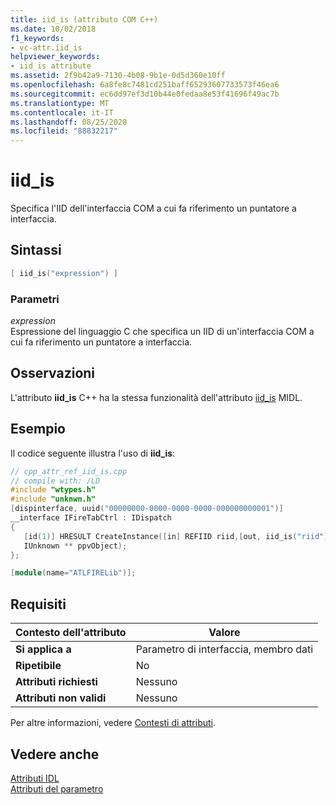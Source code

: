```yaml
---
title: iid_is (attributo COM C++)
ms.date: 10/02/2018
f1_keywords:
- vc-attr.iid_is
helpviewer_keywords:
- iid_is attribute
ms.assetid: 2f9b42a9-7130-4b08-9b1e-0d5d360e10ff
ms.openlocfilehash: 6a8fe8c7481cd251baff65293607733573f46ea6
ms.sourcegitcommit: ec6dd97ef3d10b44e0fedaa8e53f41696f49ac7b
ms.translationtype: MT
ms.contentlocale: it-IT
ms.lasthandoff: 08/25/2020
ms.locfileid: "88832217"
---
```

# <a name="iid_is"></a>iid_is

Specifica l'IID dell'interfaccia COM a cui fa riferimento un puntatore a interfaccia.

## <a name="syntax"></a>Sintassi

```cpp
[ iid_is("expression") ]
```

### <a name="parameters"></a>Parametri

*expression*<br/>
Espressione del linguaggio C che specifica un IID di un'interfaccia COM a cui fa riferimento un puntatore a interfaccia.

## <a name="remarks"></a>Osservazioni

L'attributo **iid_is** C++ ha la stessa funzionalità dell'attributo [iid_is](/windows/win32/Midl/iid-is) MIDL.

## <a name="example"></a>Esempio

Il codice seguente illustra l'uso di **iid_is**:

```cpp
// cpp_attr_ref_iid_is.cpp
// compile with: /LD
#include "wtypes.h"
#include "unknwn.h"
[dispinterface, uuid("00000000-0000-0000-0000-000000000001")]
__interface IFireTabCtrl : IDispatch
{
   [id(1)] HRESULT CreateInstance([in] REFIID riid,[out, iid_is("riid")]
   IUnknown ** ppvObject);
};

[module(name="ATLFIRELib")];
```

## <a name="requirements"></a>Requisiti

| Contesto dell'attributo | Valore |
|-|-|
|**Si applica a**|Parametro di interfaccia, membro dati|
|**Ripetibile**|No|
|**Attributi richiesti**|Nessuno|
|**Attributi non validi**|Nessuno|

Per altre informazioni, vedere [Contesti di attributi](cpp-attributes-com-net.md#contexts).

## <a name="see-also"></a>Vedere anche

[Attributi IDL](idl-attributes.md)<br/>
[Attributi del parametro](parameter-attributes.md)
